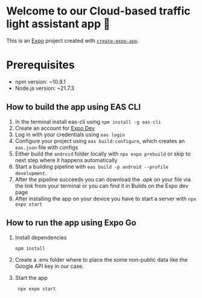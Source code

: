 # Welcome to our Cloud-based traffic light assistant app 👋

This is an [Expo](https://expo.dev) project created with [`create-expo-app`](https://www.npmjs.com/package/create-expo-app).

# Prerequisites
- npm version: ~10.8.1
- Node.js version: ~21.7.3

## How to build the app using EAS CLI

1. In the terminal install eas-cli using `npm install -g eas-cli`
2. Create an account for [Expo Dev](expo.dev)
3. Log in with your credentials using `eas login`
4. Configure your project using `eas build:configure`, which creates an 
`eas.json` file with configs
5. Either build the `android` folder locally with  `npx expo prebuild` or skip to 
next step where it happens automatically
6. Start a building pipeline with `eas build -p android --profile development`.
7. After the pipeline succeeds you can download the <em>.apk</em> on your file 
via the link from your terminal or you can find it in Builds on the Expo dev page
8. After installing the app on your device you have to start a server 
with `npx expo start`

## How to run the app using Expo Go

1. Install dependencies
   ```
   npm install
   ```

2. Create a .env folder where to place the some non-public data like the Google API key in our case.

3. Start the app
   ```
    npx expo start
   ```
